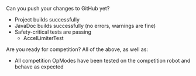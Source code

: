 Can you push your changes to GitHub yet?

- Project builds successfully
- JavaDoc builds successfully (no errors, warnings are fine)
- Safety-critical tests are passing
  - AccelLimiterTest

Are you ready for competition? All of the above, as well as:
- All competition OpModes have been tested on the competition robot and behave as expected